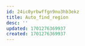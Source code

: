 ```yaml
---
id: 24ic0yrbwffgn9nu3hb3ekz
title: Auto_find_region
desc: ''
updated: 1701276369937
created: 1701276369937
---
```

